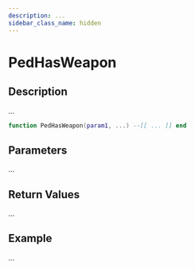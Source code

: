 ```yaml
---
description: ...
sidebar_class_name: hidden
---
```


# PedHasWeapon

## Description

...

```lua
function PedHasWeapon(param1, ...) --[[ ... ]] end
```

## Parameters

...

## Return Values

...

## Example

...

